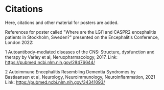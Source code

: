 # Citations
Here, citations and other material for posters are added.

References for poster called "Where are the LGI1 and CASPR2 encephalitis patients in Stockholm, Sweden?" 
presented on the Encephalitis Conference, London 2022: 

1 Autoantibody-mediated diseases of the CNS: Structure, dysfunction and therapy by Varley et al, Neruopharmacology, 2017. 
  Link: https://pubmed.ncbi.nlm.nih.gov/28476644/
  
2 Autoimmune Encephalitis Resembling Dementia Syndromes by Bastiaansen et al, Neurology, Neuroimmunology, Neuroinflammation, 2021
  Link: https://pubmed.ncbi.nlm.nih.gov/34341093/
